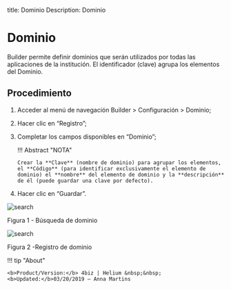 title: Dominio
Description: Dominio
# Dominio

Builder permite definir dominios que serán utilizados por todas las aplicaciones de la institución. El identificador (clave) agrupa los elementos del Dominio.

Procedimiento
-----------

1.  Acceder al menú de navegación Builder > Configuración > Dominio;

2.  Hacer clic en “Registro”;

3.  Completar los campos disponibles en “Dominio”;

    !!! Abstract "NOTA"

        Crear la **Clave** (nombre de dominio) para agrupar los elementos, el **Código** (para identificar exclusivamente el elemento de           dominio) el **nombre** del elemento de dominio y la **descripción** de él (puede guardar una clave por defecto).

1.  Hacer clic en “Guardar”.


![search](images/Builder-7.png)

Figura 1 - Búsqueda de dominio


![search](images/Builder-8.png)

Figura 2 -Registro de dominio

!!! tip "About"

    <b>Product/Version:</b> 4biz | Helium &nbsp;&nbsp;
    <b>Updated:</b>03/20/2019 – Anna Martins
